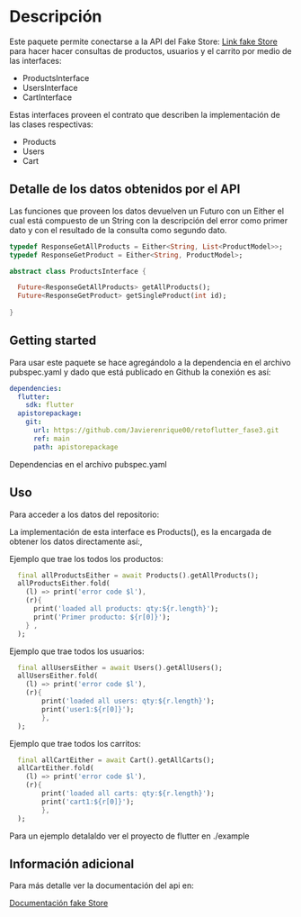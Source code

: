 # Descripción

Este paquete permite conectarse a la API del Fake Store: [Link fake Store](https://fakestoreapi.com/) para hacer hacer consultas de productos, usuarios y el carrito por medio de las interfaces:

- ProductsInterface
- UsersInterface
- CartInterface

Estas interfaces proveen el contrato que describen la implementación de las clases respectivas:

- Products
- Users
- Cart

## Detalle de los datos obtenidos por el API

Las funciones que proveen los datos devuelven un Futuro con un Either el cual está compuesto de un String con la descripción del error como primer dato y con el resultado de la consulta como segundo dato.

```dart
typedef ResponseGetAllProducts = Either<String, List<ProductModel>>;
typedef ResponseGetProduct = Either<String, ProductModel>;

abstract class ProductsInterface {

  Future<ResponseGetAllProducts> getAllProducts();
  Future<ResponseGetProduct> getSingleProduct(int id);
  
}
```

## Getting started

Para usar este paquete se hace agregándolo a la dependencia en el archivo pubspec.yaml y dado que está publicado en Github la conexión es así:

```yaml
dependencies:
  flutter:
    sdk: flutter
  apistorepackage:
    git:
      url: https://github.com/Javierenrique00/retoflutter_fase3.git
      ref: main
      path: apistorepackage
```

Dependencias en el archivo pubspec.yaml

## Uso

Para acceder a los datos del repositorio:

La implementación de esta interface es Products(), es la encargada de obtener los datos directamente así:,

Ejemplo que trae los todos los productos:

```dart
  final allProductsEither = await Products().getAllProducts();
  allProductsEither.fold(
    (l) => print('error code $l'),
    (r){
      print('loaded all products: qty:${r.length}');
      print('Primer producto: ${r[0]}');
    } ,
  );
```

Ejemplo que trae todos los usuarios:

```dart
  final allUsersEither = await Users().getAllUsers();
  allUsersEither.fold(
    (l) => print('error code $l'),
    (r){
        print('loaded all users: qty:${r.length}');
        print('user1:${r[0]}');
        },
  );
```

Ejemplo que trae todos los carritos:

```dart
  final allCartEither = await Cart().getAllCarts();
  allCartEither.fold(
    (l) => print('error code $l'),
    (r){
        print('loaded all carts: qty:${r.length}');
        print('cart1:${r[0]}');
        },
  );

```

Para un ejemplo detalaldo ver el proyecto de flutter en ./example

## Información adicional

Para más detalle ver la documentación del api en:

[Documentación fake Store](https://fakestoreapi.com/docs)
